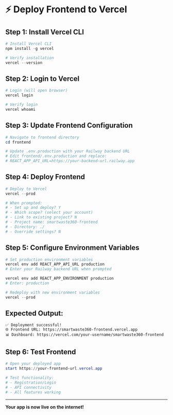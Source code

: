 # ⚡ Deploy Frontend to Vercel

## **Step 1: Install Vercel CLI**
```powershell
# Install Vercel CLI
npm install -g vercel

# Verify installation
vercel --version
```

## **Step 2: Login to Vercel**
```powershell
# Login (will open browser)
vercel login

# Verify login
vercel whoami
```

## **Step 3: Update Frontend Configuration**
```powershell
# Navigate to frontend directory
cd frontend

# Update .env.production with your Railway backend URL
# Edit frontend/.env.production and replace:
# REACT_APP_API_URL=https://your-backend-url.railway.app
```

## **Step 4: Deploy Frontend**
```powershell
# Deploy to Vercel
vercel --prod

# When prompted:
# - Set up and deploy? Y
# - Which scope? (select your account)
# - Link to existing project? N
# - Project name: smartwaste360-frontend
# - Directory: ./
# - Override settings? N
```

## **Step 5: Configure Environment Variables**
```powershell
# Set production environment variables
vercel env add REACT_APP_API_URL production
# Enter your Railway backend URL when prompted

vercel env add REACT_APP_ENVIRONMENT production
# Enter: production

# Redeploy with new environment variables
vercel --prod
```

## **Expected Output:**
```
✅ Deployment successful!
🌐 Frontend URL: https://smartwaste360-frontend.vercel.app
📊 Dashboard: https://vercel.com/your-username/smartwaste360-frontend
```

## **Step 6: Test Frontend**
```powershell
# Open your deployed app
start https://your-frontend-url.vercel.app

# Test functionality:
# - Registration/Login
# - API connectivity
# - All features working
```

---
**Your app is now live on the internet!**